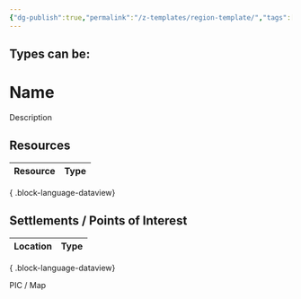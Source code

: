 ```yaml
---
{"dg-publish":true,"permalink":"/z-templates/region-template/","tags":["Region"]}
---
```


Types can be:
- 
# Name
Description


## Resources
| Resource | Type |
| -------- | ---- |

{ .block-language-dataview}

## Settlements / Points of Interest
| Location | Type |
| -------- | ---- |

{ .block-language-dataview}



PIC / Map